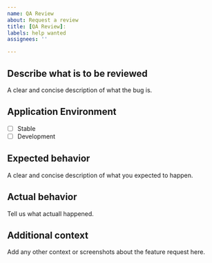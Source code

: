 ```yaml
---
name: QA Review
about: Request a review
title: [QA Review]:
labels: help wanted
assignees: ''

---
```


## Describe what is to be reviewed
A clear and concise description of what the bug is.

## Application Environment
- [ ] Stable
- [ ] Development

## Expected behavior
A clear and concise description of what you expected to happen.

## Actual behavior
Tell us what actuall happened.

## Additional context
Add any other context or screenshots about the feature request here.
